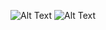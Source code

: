 
![Alt Text](https://i.pinimg.com/originals/b7/43/52/b743527a755c9e382579da4eb63c03d1.gif) ![Alt Text](https://cdn.pixabay.com/animation/2022/07/29/14/45/14-45-52-572_512.gif)

<!--
**leena2899/leena2899** is a ✨ _special_ ✨ repository because its `README.md` (this file) appears on your GitHub profile.

Here are some ideas to get you started:

- 🔭 I’m currently working on ...
- 🌱 I’m currently learning ...
- 👯 I’m looking to collaborate on ...
- 🤔 I’m looking for help with ...
- 💬 Ask me about ...
- 📫 How to reach me: ...
- 😄 Pronouns: ...
- ⚡ Fun fact: ...
-->
